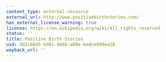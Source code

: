 ```yaml
---
content_type: external-resource
external_url: http://www.positivebirthstories.com/
has_external_license_warning: true
license: https://en.wikipedia.org/wiki/All_rights_reserved
status: ''
title: Positive Birth Stories
uid: dd2c6845-b981-466b-a00e-bedce898ea28
wayback_url: ''
---
```

